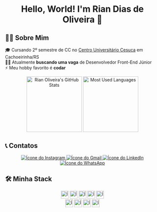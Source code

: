 <h1 align="center">Hello, World! I'm Rian Dias de Oliveira 👋</h1>

## 🙋‍♂️ Sobre Mim

🎓 Cursando 2º semestre de CC no [Centro Universitário Cesuca](https://www.cesuca.edu.br/) em Cachoeirinha/RS<br>
👨‍💻 Atualmente **buscando uma vaga** de Desenvolvedor Front-End Júnior<br>
⚡ Meu hobby favorito é **codar**

<div align="center">
 <img src="https://github-readme-stats.vercel.app/api?username=riandeoliveira&theme=github_dark&show_icons=true" alt="Rian Oliveira's GitHub Stats" height="180em"></img>
 <img src="https://github-readme-stats.vercel.app/api/top-langs/?username=riandeoliveira&layout=compact&theme=github_dark" alt="Most Used Languages" height="180em"></img>
</div>

## 📞 Contatos

<div align="center">
 
 <a href="https://www.instagram.com/rian.deoliveira/" rel="external" target="_blank">
  <img src="https://img.shields.io/badge/-Instagram-%23E4405F?style=for-the-badge&logo=instagram&logoColor=white" alt="Ícone do Instagram">
 </a>

 <a href="mailto:riandiasdeoliveira2001@gmail.com" rel="external" target="_blank">
  <img src="https://img.shields.io/badge/-Gmail-%23333?style=for-the-badge&logo=gmail&logoColor=white" alt="Ícone do Gmail">
 </a>

 <a href="https://www.linkedin.com/in/riandeoliveira/" rel="external" target="_blank">
  <img src="https://img.shields.io/badge/-LinkedIn-%230077B5?style=for-the-badge&logo=linkedin&logoColor=white" alt="Ícone do LinkedIn">
 </a>
 
 <a href="https://wa.me/5551991852873" rel="external" target="_blank">
   <img src="https://img.shields.io/badge/-WhatsApp-%230071B5?style=for-the-badge&logo=whatsapp&logoColor=white" alt="Ícone do WhatsApp">
 </a>
 
</div>

## 🛠 Minha Stack

<div align="center">
 <img src="https://camo.githubusercontent.com/c8d13e1c596a6726b1da8475a9299fac133f95ef009083b48be01f975a44987e/68747470733a2f2f696d672e736869656c64732e696f2f62616467652f2d48544d4c2d3035313232413f7374796c653d666c6174266c6f676f3d48544d4c35" alt="Ícone HTML" height="25"></img>
 <img src="https://img.shields.io/badge/-CSS-05122A?style=flat&logo=CSS3&logoColor=1572B6" alt="Ícone CSS" height="25"></img>
 <img src="https://img.shields.io/badge/-JavaScript-05122A?style=flat&logo=javascript" alt="Ícone JavaScript" height="25"></img>
 <img src="https://img.shields.io/badge/-PHP-05122A?style=flat&logo=php" alt="Ícone PHP" height="25"></img>
 <img src="https://img.shields.io/badge/-MySQL-05122A?style=flat&logo=mysql" alt="Ícone MySQL" height="25"></img>
 <br>
 <img src="https://img.shields.io/badge/-Visual%20Studio%20Code-05122A?style=flat&logo=visual-studio-code&logoColor=007ACC" alt="Ícone Visual Studio Code" height="25"></img>
 <img src="https://img.shields.io/badge/-Git-05122A?style=flat&logo=git" alt="Ícone Git" height="25"></img>
 <img src="https://img.shields.io/badge/-GitHub-05122A?style=flat&logo=github" alt="Ícone GitHub" height="25"></img>
 <img src="https://img.shields.io/badge/-Markdown-05122A?style=flat&logo=markdown" alt="Ícone Markdown" height="25"></img>
</div>

<!-- 
**riandeoliveira/riandeoliveira** is a ✨ _special_ ✨ repository because its `README.md` (this file) appears on your GitHub profile.

Here are some ideas to get you started:

- 🔭 I’m currently working on ...
- 🌱 I’m currently learning ...
- 👯 I’m looking to collaborate on ...
- 🤔 I’m looking for help with ...
- 💬 Ask me about ...
- 📫 How to reach me: ...
- 😄 Pronouns: ...
- ⚡ Fun fact: ...
 -->
